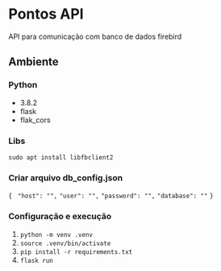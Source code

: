# Pontos API
API para comunicação com banco de dados firebird

## Ambiente

### Python
- 3.8.2
- flask
- flak_cors

### Libs
```sudo apt install libfbclient2```

### Criar arquivo db_config.json
```{ ```
    ```"host": "",```
    ```"user": "",```
    ```"password": "",```
    ```"database": ""```
```}```

### Configuração e execução
1. ```python -m venv .venv```
2. ```source .venv/bin/activate```
3. ```pip install -r requirements.txt```
4. ```flask run```


